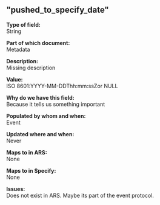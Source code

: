 ## "pushed_to_specify_date"

**Type of field:**  
String  

**Part of which document:**  
Metadata

**Description:**  
Missing description  

**Value:**  
ISO 8601:YYYY-MM-DDThh:mm:ssZor NULL

**Why do we have this field:**  
Because it tells us something important  

**Populated by whom and when:**  
Event

**Updated where and when:**  
Never

**Maps to in ARS:**  
None

**Maps to in Specify:**  
None

**Issues:**  
Does not exist in ARS. Maybe its part of the event protocol.

